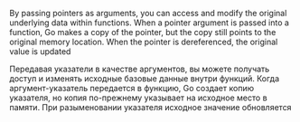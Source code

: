 By passing pointers as arguments, you can access and modify the original underlying data within functions. When a pointer argument is passed into a function, Go makes a copy of the pointer, but the copy still points to the original memory location. When the pointer is dereferenced, the original value is updated

Передавая указатели в качестве аргументов, вы можете получать доступ и изменять исходные базовые данные внутри функций. Когда аргумент-указатель передается в функцию, Go создает копию указателя, но копия по-прежнему указывает на исходное место в памяти. При разыменовании указателя исходное значение обновляется
